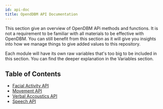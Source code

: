 ```yaml
---
id: api-doc
title: OpendDBM API Documentation
---
```


This section give an overview of OpenDBM APi methods and functions. It is not a requirement to be familiar with all materials to be effective with OpenDBM. You can still benefit from this section as it will give you insights into how we manage things to give added values to this repository.

Each module will have its own raw variables that's too big to be included in this section. You can find the deeper explanation in the Variables section.

## Table of Contents

- [Facial Activity API](/api/facial-activity-api)
- [Movement API](/api/movement-api)
- [Verbal Accoustics API](/api/verbal-accoustics-api)
- [Speech API](/api/speech-api)
